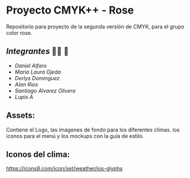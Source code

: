 <!-- @format -->

# Proyecto CMYK++ - Rose

Repositorio para proyecto de la segunda versión de CMYK, para el grupo color rose.

## **_Integrantes_** :student: 🌹

-   _Daniel Alfaro_
-   _Maria Laura Ojeda_
-   _Derlys Dominguez_
-   _Alan Rios_
-   _Santiago Alvarez Olivera_
-   _Lupis A_

## Assets:

Contiene el Logo, las imágenes de fondo para los diferentes climas. los iconos para el menú y los mockups con la guía de estilo.

## Iconos del clima:

https://icons8.com/icon/set/weather/ios-glyphs
